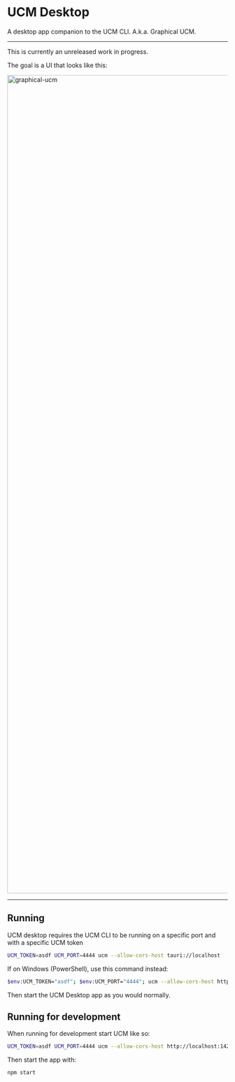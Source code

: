 # UCM Desktop
A desktop app companion to the UCM CLI. A.k.a. Graphical UCM.

---

This is currently an unreleased work in progress.

The goal is a UI that looks like this:

<img width="1872" alt="graphical-ucm" src="https://github.com/user-attachments/assets/34447b3d-4e1d-49c7-9171-634c09f5e1fb">

---

## Running 
UCM desktop requires the UCM CLI to be running on a specific port and with a
specific UCM token
```bash
UCM_TOKEN=asdf UCM_PORT=4444 ucm --allow-cors-host tauri://localhost
```

If on Windows (PowerShell), use this command instead:
```bash
$env:UCM_TOKEN="asdf"; $env:UCM_PORT="4444"; ucm --allow-cors-host http://tauri.localhost
```

Then start the UCM Desktop app as you would normally.

## Running for development
When running for development start UCM like so:

```bash
UCM_TOKEN=asdf UCM_PORT=4444 ucm --allow-cors-host http://localhost:1420
```

Then start the app with:

```bash
npm start
```
